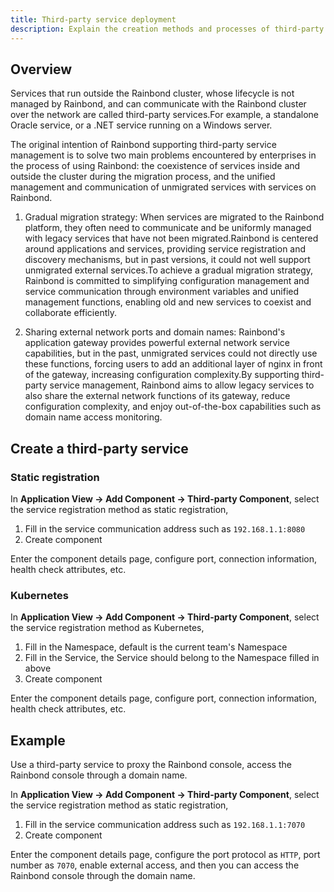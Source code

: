 ```yaml
---
title: Third-party service deployment
description: Explain the creation methods and processes of third-party services supported by Rainbond
---
```


## Overview

Services that run outside the Rainbond cluster, whose lifecycle is not managed by Rainbond, and can communicate with the Rainbond cluster over the network are called third-party services.For example, a standalone Oracle service, or a .NET service running on a Windows server.

The original intention of Rainbond supporting third-party service management is to solve two main problems encountered by enterprises in the process of using Rainbond: the coexistence of services inside and outside the cluster during the migration process, and the unified management and communication of unmigrated services with services on Rainbond.

1. Gradual migration strategy: When services are migrated to the Rainbond platform, they often need to communicate and be uniformly managed with legacy services that have not been migrated.Rainbond is centered around applications and services, providing service registration and discovery mechanisms, but in past versions, it could not well support unmigrated external services.To achieve a gradual migration strategy, Rainbond is committed to simplifying configuration management and service communication through environment variables and unified management functions, enabling old and new services to coexist and collaborate efficiently.

2. Sharing external network ports and domain names: Rainbond's application gateway provides powerful external network service capabilities, but in the past, unmigrated services could not directly use these functions, forcing users to add an additional layer of nginx in front of the gateway, increasing configuration complexity.By supporting third-party service management, Rainbond aims to allow legacy services to also share the external network functions of its gateway, reduce configuration complexity, and enjoy out-of-the-box capabilities such as domain name access monitoring.

## Create a third-party service

### Static registration

In **Application View -> Add Component -> Third-party Component**, select the service registration method as static registration,

1. Fill in the service communication address such as `192.168.1.1:8080`
2. Create component

Enter the component details page, configure port, connection information, health check attributes, etc.

### Kubernetes

In **Application View -> Add Component -> Third-party Component**, select the service registration method as Kubernetes,

1. Fill in the Namespace, default is the current team's Namespace
2. Fill in the Service, the Service should belong to the Namespace filled in above
3. Create component

Enter the component details page, configure port, connection information, health check attributes, etc.

## Example

Use a third-party service to proxy the Rainbond console, access the Rainbond console through a domain name.

In **Application View -> Add Component -> Third-party Component**, select the service registration method as static registration,

1. Fill in the service communication address such as `192.168.1.1:7070`
2. Create component

Enter the component details page, configure the port protocol as `HTTP`, port number as `7070`, enable external access, and then you can access the Rainbond console through the domain name.
